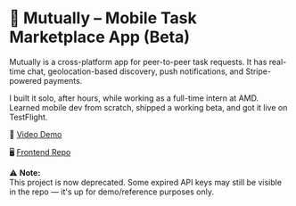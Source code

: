 # 🤝 Mutually – Mobile Task Marketplace App (Beta)

Mutually is a cross-platform app for peer-to-peer task requests. It has real-time chat, geolocation-based discovery, push notifications, and Stripe-powered payments.

I built it solo, after hours, while working as a full-time intern at AMD. Learned mobile dev from scratch, shipped a working beta, and got it live on TestFlight.

🎥 [Video Demo](https://drive.google.com/file/d/1_jnoMLuQg7_4skvw8k0WvMbaMK6CKm3e/view?usp=sharing)

🖥️ [Frontend Repo](https://github.com/leonlee021/tribe)

⚠️ **Note:**  
This project is now deprecated. Some expired API keys may still be visible in the repo — it's up for demo/reference purposes only.  

